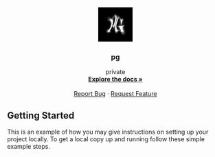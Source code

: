 <a id="readme-top"></a>




<!-- PROJECT LOGO -->
<br />
<div align="center">
  <a href="[https://github.com/github_username/repo_name](https://github.com/lilpatter/osi/tree/main)">
    <img src="images/logo.png" alt="Logo" width="80" height="80">
  </a>

<h3 align="center">pg</h3>

  <p align="center">
    private
    <br />
    <a href="[https://github.com/github_username/repo_name](https://github.com/lilpatter/osi/tree/main)"><strong>Explore the docs »</strong></a>
    <br />
    <br />
    <a href="[https://github.com/github_username/repo_name](https://github.com/lilpatter/osi/tree/main)/issues/new?labels=bug&template=bug-report---.md">Report Bug</a>
    &middot;
    <a href="[https://github.com/github_username/repo_name](https://github.com/lilpatter/osi/tree/main)/issues/new?labels=enhancement&template=feature-request---.md">Request Feature</a>
  </p>
</div>




<!-- GETTING STARTED -->
## Getting Started

This is an example of how you may give instructions on setting up your project locally.
To get a local copy up and running follow these simple example steps.
